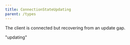 ```yaml
---
title: ConnectionStateUpdating
parent: /types
---
```


The client is connected but recovering from an update gap.

<div class="font-mono whitespace-pre"><span>&quot;updating&quot;</span></div>


